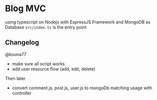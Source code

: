 # Blog MVC
using typescript on Nodejs with ExpressJS Framework and MongoDB as Database
`src/index.ts` is the entry point

## Changelog
@kouna77
- make sure all script works
- add user resource flow (add, edit, delete)

Then later
- convert comment.js, post.js, user.js to mongoDb matching usage with controller
